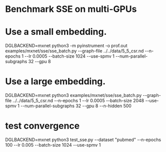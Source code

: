 # Benchmark SSE on multi-GPUs
# Use a small embedding.
DGLBACKEND=mxnet python3 -m pyinstrument -o prof.out examples/mxnet/sse/sse_batch.py --graph-file ../../data/5_5_csr.nd  --n-epochs 1 --lr 0.0005 --batch-size 1024 --use-spmv 1 --num-parallel-subgraphs 32 --gpu 8

# Use a large embedding.
DGLBACKEND=mxnet python3 examples/mxnet/sse/sse_batch.py --graph-file ../../data/5_5_csr.nd  --n-epochs 1 --lr 0.0005 --batch-size 2048 --use-spmv 1 --num-parallel-subgraphs 32 --gpu 8 --n-hidden 500

# test convergence
DGLBACKEND=mxnet python3 test_sse.py --dataset "pubmed" --n-epochs 100 --lr 0.005 --batch-size 1024 --use-spmv 1
